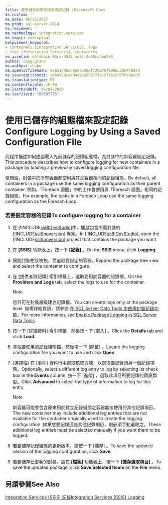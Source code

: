 ```yaml
---
title: 使用儲存的設定檔來設定記錄 |Microsoft Docs
ms.custom: ''
ms.date: 06/13/2017
ms.prod: sql-server-2014
ms.reviewer: ''
ms.technology: integration-services
ms.topic: conceptual
helpviewer_keywords:
- containers [Integration Services], logs
- logs [Integration Services], containers
ms.assetid: e5fdbbcb-94ca-4912-aa7c-0d89cebbd308
author: chugugrace
ms.author: chugu
ms.openlocfilehash: 8eb517462d9e932906f739678fbd46c1004fb84d
ms.sourcegitcommit: ad4d92dce894592a259721a1571b1d8736abacdb
ms.translationtype: MT
ms.contentlocale: zh-TW
ms.lasthandoff: 08/04/2020
ms.locfileid: "87597275"
---
```

# <a name="configure-logging-by-using-a-saved-configuration-file"></a><span data-ttu-id="21756-102">使用已儲存的組態檔來設定記錄</span><span class="sxs-lookup"><span data-stu-id="21756-102">Configure Logging by Using a Saved Configuration File</span></span>
  <span data-ttu-id="21756-103">此程序描述如何透過載入先前儲存的記錄組態檔，為封裝中的新容器設定記錄。</span><span class="sxs-lookup"><span data-stu-id="21756-103">This procedure describes how to configure logging for new containers in a package by loading a previously saved logging configuration file.</span></span>  
  
 <span data-ttu-id="21756-104">依預設，封裝中的所有容器都使用與其父容器相同的記錄組態。</span><span class="sxs-lookup"><span data-stu-id="21756-104">By default, all containers in a package use the same logging configuration as their parent container.</span></span> <span data-ttu-id="21756-105">例如，「Foreach 迴圈」中的工作會使用與「Foreach 迴圈」相同的記錄組態。</span><span class="sxs-lookup"><span data-stu-id="21756-105">For example, the tasks in a Foreach Loop use the same logging configuration as the Foreach Loop.</span></span>  
  
### <a name="to-configure-logging-for-a-container"></a><span data-ttu-id="21756-106">若要設定容器的記錄</span><span class="sxs-lookup"><span data-stu-id="21756-106">To configure logging for a container</span></span>  
  
1.  <span data-ttu-id="21756-107">在 [!INCLUDE[ssBIDevStudio](../includes/ssbidevstudio-md.md)]中，開啟包含所需封裝的 [!INCLUDE[ssISnoversion](../includes/ssisnoversion-md.md)] 專案。</span><span class="sxs-lookup"><span data-stu-id="21756-107">In [!INCLUDE[ssBIDevStudio](../includes/ssbidevstudio-md.md)], open the [!INCLUDE[ssISnoversion](../includes/ssisnoversion-md.md)] project that contains the package you want.</span></span>  
  
2.  <span data-ttu-id="21756-108">在 **[SSIS]** 功能表上，按一下 **[記錄]** 。</span><span class="sxs-lookup"><span data-stu-id="21756-108">On the **SSIS** menu, click **Logging**.</span></span>  
  
3.  <span data-ttu-id="21756-109">展開封裝樹狀檢視，並選取要設定的容器。</span><span class="sxs-lookup"><span data-stu-id="21756-109">Expand the package tree view and select the container to configure.</span></span>  
  
4.  <span data-ttu-id="21756-110">在 [提供者與記錄]  索引標籤上，選取要用於容器的記錄檔。</span><span class="sxs-lookup"><span data-stu-id="21756-110">On the **Providers and Logs** tab, select the logs to use for the container.</span></span>  
  
    > [!NOTE]  
    >  <span data-ttu-id="21756-111">您只可在封裝層級建立記錄檔。</span><span class="sxs-lookup"><span data-stu-id="21756-111">You can create logs only at the package level.</span></span> <span data-ttu-id="21756-112">如需詳細資訊，請參閱 [在 SQL Server Data Tools 中啟用封裝記錄功能](../../2014/integration-services/enable-package-logging-in-sql-server-data-tools.md)。</span><span class="sxs-lookup"><span data-stu-id="21756-112">For more information, see [Enable Package Logging in SQL Server Data Tools](../../2014/integration-services/enable-package-logging-in-sql-server-data-tools.md).</span></span>  
  
5.  <span data-ttu-id="21756-113">按一下 [詳細資料]  索引標籤，然後按一下 [載入]  。</span><span class="sxs-lookup"><span data-stu-id="21756-113">Click the **Details** tab and click **Load**.</span></span>  
  
6.  <span data-ttu-id="21756-114">尋找要使用的記錄組態檔，然後按一下 [開啟]  。</span><span class="sxs-lookup"><span data-stu-id="21756-114">Locate the logging configuration file you want to use and click **Open**.</span></span>  
  
7.  <span data-ttu-id="21756-115">(選擇性) 在 [事件]  資料行中選取核取方塊，以選取要記錄的另一個記錄項目。</span><span class="sxs-lookup"><span data-stu-id="21756-115">Optionally, select a different log entry to log by selecting its check box in the **Events** column.</span></span> <span data-ttu-id="21756-116">按一下 [進階]  ，選取此項目所要記錄的資訊類型。</span><span class="sxs-lookup"><span data-stu-id="21756-116">Click **Advanced** to select the type of information to log for this entry.</span></span>  
  
    > [!NOTE]  
    >  <span data-ttu-id="21756-117">新容器可能會包含原來用於建立記錄組態之容器無法使用的其他記錄項目。</span><span class="sxs-lookup"><span data-stu-id="21756-117">The new container may include additional log entries that are not available for the container originally used to create the logging configuration.</span></span> <span data-ttu-id="21756-118">如果您要記錄這些其他記錄項目，則必須手動選取之。</span><span class="sxs-lookup"><span data-stu-id="21756-118">These additional log entries must be selected manually if you want them to be logged.</span></span>  
  
8.  <span data-ttu-id="21756-119">若要儲存記錄組態的更新版本，請按一下 [儲存]  。</span><span class="sxs-lookup"><span data-stu-id="21756-119">To save the updated version of the logging configuration, click **Save**.</span></span>  
  
9. <span data-ttu-id="21756-120">若要儲存已更新的封裝，請在 **[檔案]** 功能表上，按一下 **[儲存選取項目]** 。</span><span class="sxs-lookup"><span data-stu-id="21756-120">To save the updated package, click **Save Selected Items** on the **File** menu.</span></span>  
  
## <a name="see-also"></a><span data-ttu-id="21756-121">另請參閱</span><span class="sxs-lookup"><span data-stu-id="21756-121">See Also</span></span>  
 [<span data-ttu-id="21756-122">Integration Services &#40;SSIS&#41; 記錄</span><span class="sxs-lookup"><span data-stu-id="21756-122">Integration Services &#40;SSIS&#41; Logging</span></span>](performance/integration-services-ssis-logging.md)  
  
  
